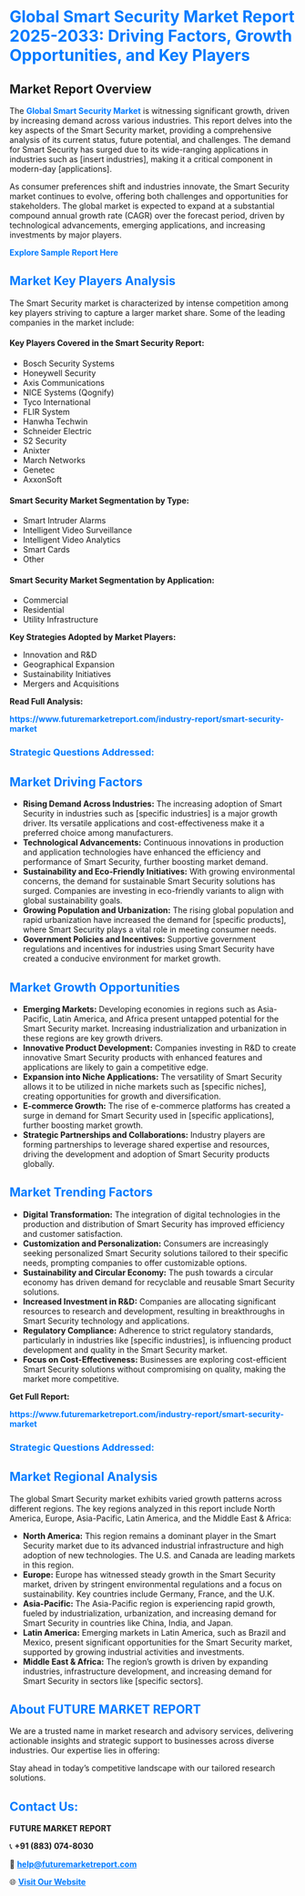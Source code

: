 <h1 style="color: #007BFF;">Global Smart Security Market Report 2025-2033: Driving Factors, Growth Opportunities, and Key Players</h1>

<section id="overview">
<h2>Market Report Overview</h2>
<p>The <a href="https://www.futuremarketreport.com/industry-report/smart-security-market" style="color: #007BFF; text-decoration: none;"><strong>Global Smart Security Market</strong></a> is witnessing significant growth, driven by increasing demand across various industries. This report delves into the key aspects of the Smart Security market, providing a comprehensive analysis of its current status, future potential, and challenges. The demand for Smart Security has surged due to its wide-ranging applications in industries such as [insert industries], making it a critical component in modern-day [applications].</p>
<p>As consumer preferences shift and industries innovate, the Smart Security market continues to evolve, offering both challenges and opportunities for stakeholders. The global market is expected to expand at a substantial compound annual growth rate (CAGR) over the forecast period, driven by technological advancements, emerging applications, and increasing investments by major players.</p>
</section>

<section id="overview">
<p><a href="https://www.futuremarketreport.com/request-sample/reportId=97661" style="color: #007BFF; text-decoration: none;"><strong>Explore Sample Report Here</strong></a></p>
</section>

<section id="key-players">
<h2 style="color: #007BFF;">Market Key Players Analysis</h2>
<p>The Smart Security market is characterized by intense competition among key players striving to capture a larger market share. Some of the leading companies in the market include:</p>
<h4>Key Players Covered in the Smart Security Report:</h4>
<ul><li>Bosch Security Systems</li><li>Honeywell Security</li><li>Axis Communications</li><li>NICE Systems (Qognify)</li><li>Tyco International</li><li>FLIR System</li><li>Hanwha Techwin</li><li>Schneider Electric</li><li>S2 Security</li><li>Anixter</li><li>March Networks</li><li>Genetec</li><li>AxxonSoft</li></ul>
<h4>Smart Security Market Segmentation by Type:</h4>
<ul><li>Smart Intruder Alarms</li><li>Intelligent Video Surveillance</li><li>Intelligent Video Analytics</li><li>Smart Cards</li><li>Other</li></ul>

<h4>Smart Security Market Segmentation by Application:</h4>
<ul><li>Commercial</li><li>Residential</li><li>Utility Infrastructure</li></ul>
<p><strong>Key Strategies Adopted by Market Players:</strong></p>
<ul>
<li>Innovation and R&D</li>
<li>Geographical Expansion</li>
<li>Sustainability Initiatives</li>
<li>Mergers and Acquisitions</li>
</ul>
</section>

<section>
<p><strong>Read Full Analysis: </strong></p><a href="https://www.futuremarketreport.com/industry-report/smart-security-market" style="color: #007BFF; text-decoration: none;"><strong>https://www.futuremarketreport.com/industry-report/smart-security-market</strong></a>
<h3 style="color: #007BFF;">Strategic Questions Addressed:</h3>
</section>

<section id="driving-factors">
<h2 style="color: #007BFF;">Market Driving Factors</h2>
<ul>
<li><strong>Rising Demand Across Industries:</strong> The increasing adoption of Smart Security in industries such as [specific industries] is a major growth driver. Its versatile applications and cost-effectiveness make it a preferred choice among manufacturers.</li>
<li><strong>Technological Advancements:</strong> Continuous innovations in production and application technologies have enhanced the efficiency and performance of Smart Security, further boosting market demand.</li>
<li><strong>Sustainability and Eco-Friendly Initiatives:</strong> With growing environmental concerns, the demand for sustainable Smart Security solutions has surged. Companies are investing in eco-friendly variants to align with global sustainability goals.</li>
<li><strong>Growing Population and Urbanization:</strong> The rising global population and rapid urbanization have increased the demand for [specific products], where Smart Security plays a vital role in meeting consumer needs.</li>
<li><strong>Government Policies and Incentives:</strong> Supportive government regulations and incentives for industries using Smart Security have created a conducive environment for market growth.</li>
</ul>
</section>

<section id="growth-opportunities">
<h2 style="color: #007BFF;">Market Growth Opportunities</h2>
<ul>
<li><strong>Emerging Markets:</strong> Developing economies in regions such as Asia-Pacific, Latin America, and Africa present untapped potential for the Smart Security market. Increasing industrialization and urbanization in these regions are key growth drivers.</li>
<li><strong>Innovative Product Development:</strong> Companies investing in R&D to create innovative Smart Security products with enhanced features and applications are likely to gain a competitive edge.</li>
<li><strong>Expansion into Niche Applications:</strong> The versatility of Smart Security allows it to be utilized in niche markets such as [specific niches], creating opportunities for growth and diversification.</li>
<li><strong>E-commerce Growth:</strong> The rise of e-commerce platforms has created a surge in demand for Smart Security used in [specific applications], further boosting market growth.</li>
<li><strong>Strategic Partnerships and Collaborations:</strong> Industry players are forming partnerships to leverage shared expertise and resources, driving the development and adoption of Smart Security products globally.</li>
</ul>
</section>

<section id="trending-factors">
<h2 style="color: #007BFF;">Market Trending Factors</h2>
<ul>
<li><strong>Digital Transformation:</strong> The integration of digital technologies in the production and distribution of Smart Security has improved efficiency and customer satisfaction.</li>
<li><strong>Customization and Personalization:</strong> Consumers are increasingly seeking personalized Smart Security solutions tailored to their specific needs, prompting companies to offer customizable options.</li>
<li><strong>Sustainability and Circular Economy:</strong> The push towards a circular economy has driven demand for recyclable and reusable Smart Security solutions.</li>
<li><strong>Increased Investment in R&D:</strong> Companies are allocating significant resources to research and development, resulting in breakthroughs in Smart Security technology and applications.</li>
<li><strong>Regulatory Compliance:</strong> Adherence to strict regulatory standards, particularly in industries like [specific industries], is influencing product development and quality in the Smart Security market.</li>
<li><strong>Focus on Cost-Effectiveness:</strong> Businesses are exploring cost-efficient Smart Security solutions without compromising on quality, making the market more competitive.</li>
</ul>
</section>

<section>
<p><strong>Get Full Report: </strong></p><a href="https://www.futuremarketreport.com/industry-report/smart-security-market" style="color: #007BFF; text-decoration: none;"><strong>https://www.futuremarketreport.com/industry-report/smart-security-market</strong></a>
<h3 style="color: #007BFF;">Strategic Questions Addressed:</h3>
</section>


<section id="regional-analysis">
<h2 style="color: #007BFF;">Market Regional Analysis</h2>
<p>The global Smart Security market exhibits varied growth patterns across different regions. The key regions analyzed in this report include North America, Europe, Asia-Pacific, Latin America, and the Middle East & Africa:</p>
<ul>
<li><strong>North America:</strong> This region remains a dominant player in the Smart Security market due to its advanced industrial infrastructure and high adoption of new technologies. The U.S. and Canada are leading markets in this region.</li>
<li><strong>Europe:</strong> Europe has witnessed steady growth in the Smart Security market, driven by stringent environmental regulations and a focus on sustainability. Key countries include Germany, France, and the U.K.</li>
<li><strong>Asia-Pacific:</strong> The Asia-Pacific region is experiencing rapid growth, fueled by industrialization, urbanization, and increasing demand for Smart Security in countries like China, India, and Japan.</li>
<li><strong>Latin America:</strong> Emerging markets in Latin America, such as Brazil and Mexico, present significant opportunities for the Smart Security market, supported by growing industrial activities and investments.</li>
<li><strong>Middle East & Africa:</strong> The region’s growth is driven by expanding industries, infrastructure development, and increasing demand for Smart Security in sectors like [specific sectors].</li>
</ul>
</section>

<footer>
<h2 style="color: #007BFF;">About FUTURE MARKET REPORT</h2>
<p>We are a trusted name in market research and advisory services, delivering actionable insights and strategic support to businesses across diverse industries. Our expertise lies in offering:</p>

<p>Stay ahead in today’s competitive landscape with our tailored research solutions.</p>

<h2 style="color: #007BFF;">Contact Us:</h2>
<p><strong>FUTURE MARKET REPORT</strong></p>
<p>📞 <strong>+91 (883) 074-8030</strong></p>
<p>📧 <strong><a href="mailto:help@futuremarketreport.com" style="color: #007BFF;">help@futuremarketreport.com</a></strong></p>
<p>🌐 <strong><a href="https://www.futuremarketreport.com/" style="color: #007BFF;">Visit Our Website</a></strong></p>
</footer>